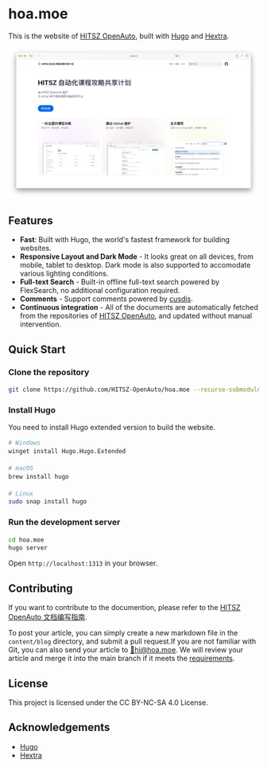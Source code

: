# hoa.moe

This is the website of [HITSZ OpenAuto](https://github.com/HITSZ-OpenAuto), built with [Hugo](https://gohugo.io/) and [Hextra](https://imfing.github.io/hextra/).

![showcase](static/images/showcase.webp)

## Features

- **Fast**: Built with Hugo, the world's fastest framework for building websites.
- **Responsive Layout and Dark Mode** - It looks great on all devices, from mobile, tablet to desktop. Dark mode is also supported to accomodate various lighting conditions.
- **Full-text Search** - Built-in offline full-text search powered by FlexSearch, no additional configuration required.
- **Comments** - Support comments powered by [cusdis](https://cusdis.com/).
- **Continuous integration** - All of the documents are automatically fetched from the repositories of [HITSZ OpenAuto](https://github.com/HITSZ-OpenAuto), and updated without manual intervention.

## Quick Start

### Clone the repository

```bash
git clone https://github.com/HITSZ-OpenAuto/hoa.moe --recurse-submodules
```

### Install Hugo

You need to install Hugo extended version to build the website.

```bash
# Windows
winget install Hugo.Hugo.Extended

# macOS
brew install hugo

# Linux
sudo snap install hugo
```

### Run the development server

```bash
cd hoa.moe
hugo server
```

Open `http://localhost:1313` in your browser.

## Contributing

If you want to contribute to the documention, please refer to the [HITSZ OpenAuto 文档编写指南](https://hoa.moe/blog/writing-rules/).

To post your article, you can simply create a new markdown file in the `content/blog` directory, and submit a pull request.If you are not familiar with Git, you can also send your article to [📮hi@hoa.moe](mailto:hi@hoa.moe). We will review your article and merge it into the main branch if it meets the [requirements](https://github.com/HITSZ-OpenAuto/.github/blob/main/pull_request_template.md).

## License

This project is licensed under the CC BY-NC-SA 4.0 License.

## Acknowledgements

- [Hugo](https://gohugo.io/)
- [Hextra](https://imfing.github.io/hextra/)
